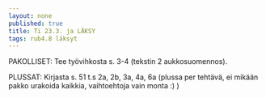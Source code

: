 ```yaml
---
layout: none
published: true
title: Ti 23.3. ja LÄKSY
tags: rub4.8 läksyt
---
```

PAKOLLISET: Tee työvihkosta s. 3-4 (tekstin 2 aukkosuomennos).

PLUSSAT: Kirjasta s. 51 t.s 2a, 2b, 3a, 4a, 6a (plussa per tehtävä, ei mikään pakko urakoida kaikkia, vaihtoehtoja vain monta :) )